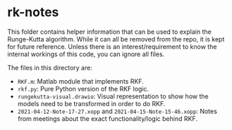 # rk-notes
This folder contains helper information that can be used to explain the
Runge-Kutta algorithm. While it can all be removed from the repo, it is
kept for future reference. Unless there is an interest/requirement to
know the internal workings of this code, you can ignore all files.

The files in this directory are:

* `RKF.m`: Matlab module that implements RKF.
* `rkf.py`: Pure Python version of the RKF logic.
* `rungekutta-visual.drawio`: Visual representation to show how the models
    need to be transformed in order to do RKF.
* `2021-04-12-Note-17-27.xopp` and `2021-04-15-Note-15-46.xopp`: Notes from
    meetings about the exact functionality/logic behind RKF.
